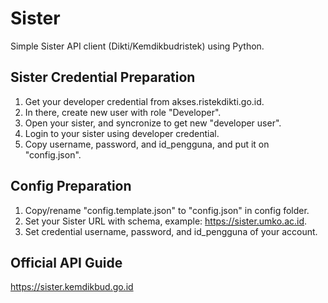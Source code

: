 # Sister
Simple Sister API client (Dikti/Kemdikbudristek) using Python.

## Sister Credential Preparation
1. Get your developer credential from akses.ristekdikti.go.id.
2. In there, create new user with role "Developer".
3. Open your sister, and syncronize to get new "developer user".
4. Login to your sister using developer credential.
5. Copy username, password, and id_pengguna, and put it on "config.json".

## Config Preparation
1. Copy/rename "config.template.json" to "config.json" in config folder.
2. Set your Sister URL with schema, example: https://sister.umko.ac.id.
3. Set credential username, password, and id_pengguna of your account.

## Official API Guide
https://sister.kemdikbud.go.id
